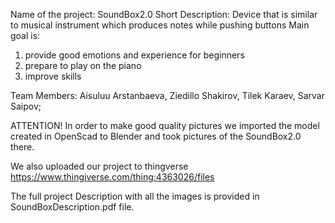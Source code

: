  Name of the project: SoundBox2.0
 Short Description: Device that is similar to musical instrument which produces notes while pushing buttons
 Main goal is: 
  1) provide good emotions and experience for beginners
  2) prepare to play on the piano
  3) improve skills
 
 Team Members:
Aisuluu Arstanbaeva,
Ziedillo Shakirov,
Tilek Karaev,
Sarvar Saipov;

ATTENTION! In order to make good quality pictures we imported the model created in OpenScad to Blender and took pictures of the SoundBox2.0 there.

We also uploaded our project to thingverse  https://www.thingiverse.com/thing:4363026/files

 The full project Description with all the images is provided in SoundBoxDescription.pdf file.
